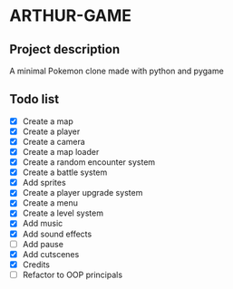 # ARTHUR-GAME

## Project description

A minimal Pokemon clone made with python and pygame

## Todo list

- [x] Create a map
- [x] Create a player
- [x] Create a camera
- [x] Create a map loader
- [x] Create a random encounter system
- [x] Create a battle system
- [x] Add sprites
- [x] Create a player upgrade system
- [x] Create a menu
- [x] Create a level system
- [x] Add music
- [x] Add sound effects
- [ ] Add pause
- [x] Add cutscenes
- [x] Credits
- [ ] Refactor to OOP principals
